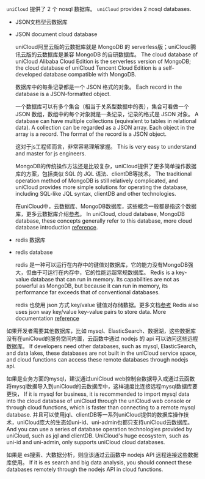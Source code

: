 `uniCloud` 提供了 2 个 nosql 数据库。
`uniCloud` provides 2 nosql databases.
 
- JSON文档型云数据库
- JSON document cloud database
	
	uniCloud阿里云版的云数据库就是 MongoDB 的 serverless版；uniCloud腾讯云版的云数据库是兼容 MongoDB 的自研数据库。
	The cloud database of uniCloud Alibaba Cloud Edition is the serverless version of MongoDB; the cloud database of uniCloud Tencent Cloud Edition is a self-developed database compatible with MongoDB.
	
	数据库中的每条记录都是一个 JSON 格式的对象。
	Each record in the database is a JSON-formatted object.
	
	一个数据库可以有多个集合（相当于关系型数据中的表），集合可看做一个 JSON 数组，数组中的每个对象就是一条记录，记录的格式是 JSON 对象。
	A database can have multiple collections (equivalent to tables in relational data). A collection can be regarded as a JSON array. Each object in the array is a record. The format of the record is a JSON object.
	
	这对于js工程师而言，非常容易理解掌握。
	This is very easy to understand and master for js engineers.
	
	MongoDB的传统操作方法还是比较复杂，uniCloud提供了更多简单操作数据库的方案，包括类似 SQL 的 JQL 语法、clientDB等技术。
	The traditional operation method of MongoDB is still relatively complicated, and uniCloud provides more simple solutions for operating the database, including SQL-like JQL syntax, clientDB and other technologies.
	
	在uniCloud中，云数据库、MongoDB数据库，这些概念一般都是指这个数据库，更多云数据库介绍[参考](uniCloud/hellodb.md)。
	In uniCloud, cloud database, MongoDB database, these concepts generally refer to this database, more cloud database introduction [reference](uniCloud/hellodb.md).

- redis 数据库
- redis database
	
	redis 是一种可以运行在内存中的键值对数据库，它的能力没有MongoDB强大，但由于可运行在内存中，它的性能远超常规数据库。
	Redis is a key-value database that can run in memory. Its capabilities are not as powerful as MongoDB, but because it can run in memory, its performance far exceeds that of conventional databases.
	
	redis 也使用 json 方式 key/value 键值对存储数据。更多文档[参考](redis.md)
	Redis also uses json way key/value key-value pairs to store data. More documentation [reference](redis.md)


如果开发者需要其他数据库，比如 mysql、ElasticSearch、数据湖，这些数据库没有在uniCloud的服务空间内置，云函数中通过 nodejs 的 api 可以访问这些远程数据库。
If developers need other databases, such as mysql, ElasticSearch, and data lakes, these databases are not built in the uniCloud service space, and cloud functions can access these remote databases through nodejs api.

如果是业务方面的mysql，建议通过uniCloud web控制台数据导入或通过云函数将mysql数据导入到uniCloud的云数据库中，这样速度比连接远程mysql数据库要更快，
If it is mysql for business, it is recommended to import mysql data into the cloud database of uniCloud through the uniCloud web console or through cloud functions, which is faster than connecting to a remote mysql database.
并且可以使用jql、clientDB等一系列uniCloud提供的数据库操作技术，uniCloud庞大的生态如uni-id、uni-admin也都只支持uniCloud云数据库。
And you can use a series of database operation technologies provided by uniCloud, such as jql and clientDB. UniCloud's huge ecosystem, such as uni-id and uni-admin, only supports uniCloud cloud databases.

如果是 es搜索、大数据分析，则应该通过云函数中 nodejs API 远程连接这些数据库使用。
If it is es search and big data analysis, you should connect these databases remotely through the nodejs API in cloud functions.